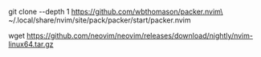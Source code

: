 git clone --depth 1 https://github.com/wbthomason/packer.nvim\
 ~/.local/share/nvim/site/pack/packer/start/packer.nvim

wget https://github.com/neovim/neovim/releases/download/nightly/nvim-linux64.tar.gz

